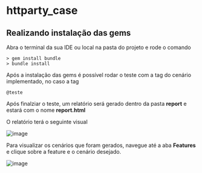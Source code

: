 # httparty_case

## Realizando instalação das gems

Abra o terminal da sua IDE ou local na pasta do projeto e rode o comando

```
> gem install bundle
> bundle install
```

Após a instalação das gems é possível rodar o teste com a tag do cenário implementado, no caso a tag

```
@teste
```

Após finalziar o teste, um relatório será gerado dentro da pasta **report** e estará com o nome **report.html**

O relatório terá o seguinte visual

![image](https://user-images.githubusercontent.com/18398600/153785868-fd4cc5df-eaa6-48c1-b4cf-54e21619822d.png)


Para visualizar os cenários que foram gerados, navegue até a aba **Features** e clique sobre a feature e o cenário desejado.

![image](https://user-images.githubusercontent.com/18398600/153785965-3c77f4e2-a99f-4af0-a88e-9852f5a97e72.png)
